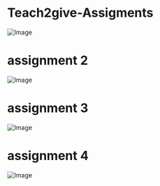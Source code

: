 # Teach2give-Assigments
![Image](https://github.com/user-attachments/assets/b1e744ab-00e2-4243-9dad-571056f9a146)
# assignment 2
![Image](https://github.com/user-attachments/assets/e45772a2-02e4-4366-8948-5f9ccffa85f7)
# assignment 3
![Image](https://github.com/user-attachments/assets/9000d616-a1e5-4da8-becf-79970547ad3a)
# assignment 4
![Image](https://github.com/user-attachments/assets/f2f5dee1-4f8f-48c8-8142-60a46f3f0cee)
